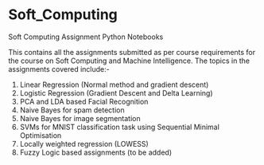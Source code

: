 # Soft_Computing
Soft Computing Assignment Python Notebooks

This contains all the assignments submitted as per course requirements for the course on Soft Computing and Machine Intelligence. The topics in the assignments covered include:- 
1. Linear Regression (Normal method and gradient descent) 
2. Logistic Regression (Gradient Descent and Delta Learning) 
3. PCA and LDA based Facial Recognition
4. Naive Bayes for spam detection 
5. Naive Bayes for image segmentation 
6. SVMs for MNIST classification task using Sequential Minimal Optimisation 
7. Locally weighted regression (LOWESS) 
8. Fuzzy Logic based assignments (to be added) 
